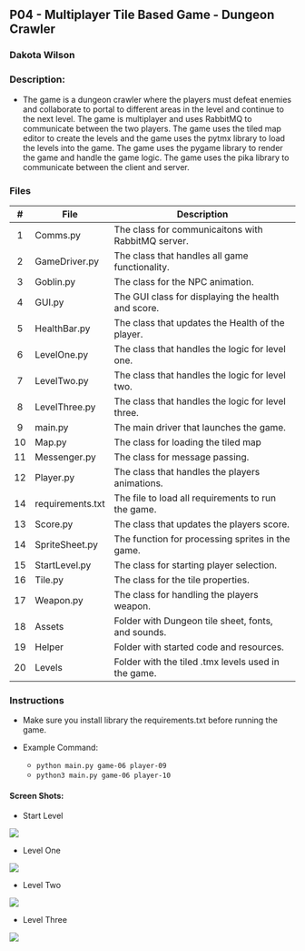 ## P04 - Multiplayer Tile Based Game - Dungeon Crawler
### Dakota Wilson
### Description:

- The game is a dungeon crawler where the players must defeat enemies and collaborate to portal to different areas in the level and continue to the next level. The game is multiplayer and uses RabbitMQ to communicate between the two players. The game uses the tiled map editor to create the levels and the game uses the pytmx library to load the levels into the game. 
The game uses the pygame library to render the game and handle the game logic.
The game uses the pika library to communicate between the client and server. 
### Files

|   #   | File            | Description                                        |
| :---: | --------------- | -------------------------------------------------- |
|   1   | Comms.py        | The class for communicaitons with RabbitMQ server. |
|   2   | GameDriver.py   | The class that handles all game functionality.     |
|   3   | Goblin.py       | The class for the NPC animation.                   |
|   4   | GUI.py          | The GUI class for displaying the health and score. |
|   5   | HealthBar.py    | The class that updates the Health of the player.   |
|   6   | LevelOne.py     | The class that handles the logic for level one.    |
|   7   | LevelTwo.py     | The class that handles the logic for level two.    |
|   8   | LevelThree.py   | The class that handles the logic for level three.  |
|   9   | main.py         | The main driver that launches the game.            |
|   10  | Map.py          | The class for loading the tiled map                |
|   11  | Messenger.py    | The class for message passing.                     |
|   12  | Player.py       | The class that handles the players animations.     |
|   14  | requirements.txt| The file to load all requirements to run the game. |
|   13  | Score.py        | The class that updates the players score.          |
|   14  | SpriteSheet.py  | The function for processing sprites in the game.   |
|   15  | StartLevel.py   | The class for starting player selection.           |
|   16  | Tile.py         | The class for the tile properties.                 |
|   17  | Weapon.py       | The class for handling the players weapon.         |
|   18  | Assets          | Folder with Dungeon tile sheet, fonts, and sounds. |
|   19  | Helper          | Folder with started code and resources.            |
|   20  | Levels          | Folder with the tiled .tmx levels used in the game.|



### Instructions

- Make sure you install library the requirements.txt before running the game.

- Example Command:
    - `python main.py game-06 player-09`
    - `python3 main.py game-06 player-10`

#### Screen Shots:
- Start Level
<img src="Assets/screenshots/StartLevel.png">

- Level One
<img src="Assets/screenshots/Level1.png">

- Level Two
<img src="Assets/screenshots/Level2.png">

- Level Three
<img src="Assets/screenshots/Level3.png">
